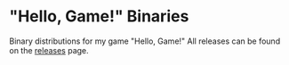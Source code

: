 # "Hello, Game!" Binaries
Binary distributions for my game "Hello, Game!"
All releases can be found on the [releases](releases) page.
